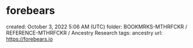 # forebears

created: October 3, 2022 5:06 AM (UTC)
folder: BOOKMRKS-MTHRFCKR / REFERENCE-MTHRFCKR / Ancestry Research
tags: ancestry
url: https://forebears.io